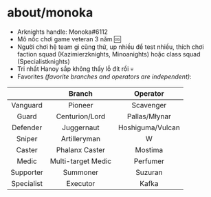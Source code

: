 # about/monoka

- Arknights handle: Monoka#6112
- Mô nốc chơi game veteran 3 năm :cool: 
- Người chơi hệ team gì cũng thử, up nhiều để test nhiều, thích chơi faction squad (Kazimierzknights, Minoanights) hoặc class squad (Specialistknights)
- Tri nhất Hanoy sắp không thấy lỗ đít rồi :skull:
- Favorites *(favorite branches and operators are independent)*:

|             | Branch              | Operator                   |
| :---------: | :-----------------: | :------------------------: |
| Vanguard    | Pioneer             | Scavenger                  |
| Guard       | Centurion/Lord      | Pallas/Młynar              |
| Defender    | Juggernaut          | Hoshiguma/Vulcan           |
| Sniper      | Artilleryman        | W                          |
| Caster      | Phalanx Caster      | Mostima                    |
| Medic       | Multi-target Medic  | Perfumer                   |
| Supporter   | Summoner            | Suzuran                    |
| Specialist  | Executor            | Kafka                      |